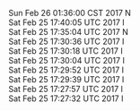Sun Feb 26 01:36:00 CST 2017 N  
Sat Feb 25 17:40:05 UTC 2017 I  
Sat Feb 25 17:35:04 UTC 2017 N  
Sat Feb 25 17:30:36 UTC 2017 I  
Sat Feb 25 17:30:18 UTC 2017 I  
Sat Feb 25 17:30:04 UTC 2017 I  
Sat Feb 25 17:29:52 UTC 2017 I  
Sat Feb 25 17:29:39 UTC 2017 I  
Sat Feb 25 17:27:57 UTC 2017 I  
Sat Feb 25 17:27:32 UTC 2017 I  
